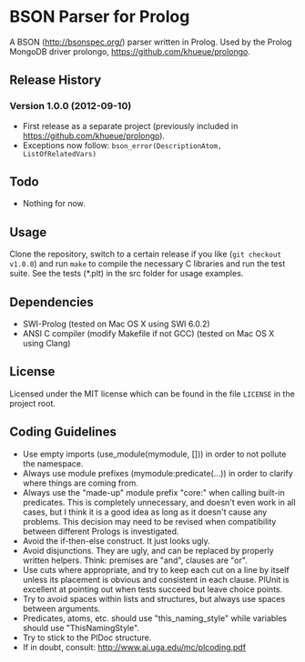 # BSON Parser for Prolog

A BSON (<http://bsonspec.org/>) parser written in Prolog. Used by the
Prolog MongoDB driver prolongo, <https://github.com/khueue/prolongo>.

## Release History

### Version 1.0.0 (2012-09-10)

 * First release as a separate project (previously included in
<https://github.com/khueue/prolongo>).
 * Exceptions now follow: `bson_error(DescriptionAtom, ListOfRelatedVars)`

## Todo

 * Nothing for now.

## Usage

Clone the repository, switch to a certain release if you like (`git
checkout v1.0.0`) and run `make` to compile the necessary C libraries
and run the test suite. See the tests (*.plt) in the src folder for usage
examples.

## Dependencies

 * SWI-Prolog (tested on Mac OS X using SWI 6.0.2)
 * ANSI C compiler (modify Makefile if not GCC) (tested on Mac OS X
   using Clang)

## License

Licensed under the MIT license which can be found in the file
`LICENSE` in the project root.

## Coding Guidelines

 * Use empty imports (use_module(mymodule, [])) in order to not
   pollute the namespace.
 * Always use module prefixes (mymodule:predicate(...)) in order to
   clarify where things are coming from.
 * Always use the "made-up" module prefix "core:" when calling
   built-in predicates. This is completely unnecessary, and doesn't even
   work in all cases, but I think it is a good idea as long as it doesn't
   cause any problems. This decision may need to be revised when
   compatibility between different Prologs is investigated.
 * Avoid the if-then-else construct. It just looks ugly.
 * Avoid disjunctions. They are ugly, and can be replaced by properly
   written helpers. Think: premises are "and", clauses are "or".
 * Use cuts where appropriate, and try to keep each cut on a line by
   itself unless its placement is obvious and consistent in each clause.
   PlUnit is excellent at pointing out when tests succeed but leave
   choice points.
 * Try to avoid spaces within lists and structures, but always use
   spaces between arguments.
 * Predicates, atoms, etc. should use "this_naming_style" while variables
   should use "ThisNamingStyle".
 * Try to stick to the PlDoc structure.
 * If in doubt, consult: <http://www.ai.uga.edu/mc/plcoding.pdf>
